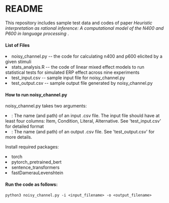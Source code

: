 <h1> README </h1>

<p> This repository includes sample test data and codes of paper <i> Heuristic interpretation as rational inference: A computational model of the N400 and P600 in language processing </i>. </p>

<h4> List of Files </h4>

  <li> noisy_channel.py -- the code for calculating n400 and p600 elicited by a given stimuli </li>
  
  <li> stats_analysis.R -- the code of linear mixed effect models to run statistical tests for simulated ERP effect across nine experiments </li>
  
  <li> test_input.csv -- sample input file for noisy_channel.py </li>
  
  <li> test_output.csv -- sample output file generated by noisy_channel.py </li>


<h4> How to run  noisy_channel.py </h4>
<p> noisy_channel.py takes two arguments: </p>

<li> <input_filename>: The name (and path) of an input .csv file. The input file should have at least four columns: Item, Condition, Literal, Alternative. See 'test_input.csv' for detailed format </li>

<li> <output_filename>: The name (and path) of an output .csv file. See 'test_output.csv' for more details. </li>

<p> Install required packages:</p>
  <li> torch </li> 
  <li> pytorch_pretrained_bert </li>
  <li> sentence_transformers </li>
  <li> fastDamerauLevenshtein </li>
  
<h4> Run the code as follows: </h4>
    
    python3 noisy_channel.py -i <input_filename> -o <output_filename>



